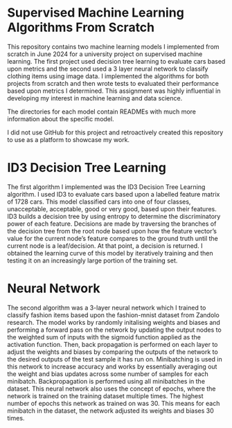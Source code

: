 # Supervised Machine Learning Algorithms From Scratch
This repository contains two machine learning models I implemented from scratch in June 2024 for a university project on supervised machine learning. The first project used decision tree learning to
evaluate cars based upon metrics and the second used a 3 layer neural network to classify clothing items using image data. I implemented
the algorithms for both projects from scratch and then wrote tests to evaluated their performance based upon metrics I determined. This assignment was
highly influential in developing my interest in machine learning and data science. 

The directories for each model contain READMEs with much more information about the specific model.

I did not use GitHub for this project and retroactively created this repository to use as a platform to showcase my work.

# ID3 Decision Tree Learning
The first algorithm I implemented was the ID3 Decision Tree Learning algorithm. I used ID3 to evaluate cars based upon a labelled feature matrix of 1728 cars. This model classified cars into one of four classes, unacceptable, acceptable, good or very good, based upon their features. ID3 builds a decision tree by using entropy to determine the discriminatory power of each feature. Decisions are made by traversing the branches of the decision tree from the root node based upon how the feature vector’s value for the current node’s feature compares to the ground truth until the current node is a leaf/decision. At that point, a decision is returned. I obtained the learning curve of this model by iteratively training and then testing it on an increasingly large portion of the training set. 

# Neural Network
The second algorithm was a 3-layer neural network which I trained to classify fashion items based upon the fashion-mnist dataset from Zandolo research.  The model works by randomly initalising weights and biases and performing a forward pass on the network by updating the output nodes to the weighted sum of inputs with the sigmoid function applied as the activation function. Then, back propagation is performed on each layer to adjust the weights and biases by comparing the outputs of the network to the desired outputs of the test sample it has run on. Minibatching is used in this network to increase accuracy and works by essentially averaging out the weight and bias updates across some number of samples for each minibatch. Backpropagation is performed using all minibatches in the dataset. This neural network also uses the concept of epochs, where the network is trained on the training dataset multiple times. The highest number of epochs this network as trained on was 30. This means for each minibatch in the dataset, the network adjusted its weights and biases 30 times.
